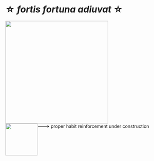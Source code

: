 # ☆ *fortis fortuna adiuvat* ☆
<div>
<img src="https://media0.giphy.com/media/v1.Y2lkPTc5MGI3NjExemFnOGp5Y2Flb2wxaDAydmxlYWs0dGdzbTc0MTd5amgzN2xzNDlqdCZlcD12MV9pbnRlcm5hbF9naWZfYnlfaWQmY3Q9Zw/13HBDT4QSTpveU/giphy.webp" width="320" />

<div style="display:flex;">
  <img src="https://media.tenor.com/LR2p2oOvN6IAAAAM/spacefrogunion-newjeans-hanni.gif.webp" width="100">
  ---> proper habit reinforcement under construction
</div>
</div>

